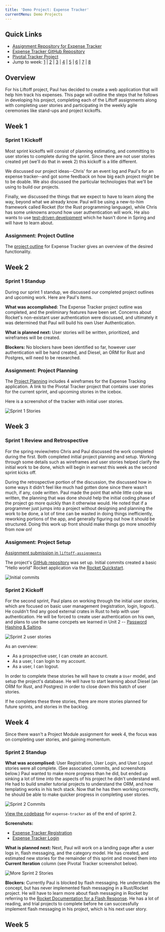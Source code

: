 ```yaml
---
title: 'Demo Project: Expense Tracker'
currentMenu: Demo Projects
---
```


## Quick Links
- [Assignment Repository for Expense Tracker](https://github.com/pdmxdd/liftoff-assignments)
- [Expense Tracker GitHub Repository](https://github.com/pdmxdd/expense_tracker)
- [Pivotal Tracker Project](https://www.pivotaltracker.com/n/projects/2158692)
- Jump to week: [1](#week-1) | [2](#week-2) | [3](#week-3) | [4](#week-4) | [5](#week-5) | [6](#week-6) | [7](#week-7) | [8](#week-8)

## Overview

For his Liftoff project, Paul has decided to create a web application that will help him track his expenses. This page will outline the steps that he follows in developing his project, completing each of the Liftoff assignments along with completing user stories and participating in the weekly agile ceremonies like stand-ups and project kickoffs.

## Week 1

### Sprint 1 Kickoff

Most sprint kickoffs will consist of planning estimating, and committing to user stories to complete during the sprint. Since there are not user stories created yet (we'll do that in week 2) this kickoff is a litle different.

We discussed our project ideas--Chris' for an event log and Paul's for an expense tracker--and got some feedback on how big each project might be to be doable. We also discussed the particular technologies that we'll be using to build our projects.

Finally, we discussed the things that we expect to have to learn along the way, beyond what we already know. Paul will be using a new-to-him framework called Rocket (for the Rust programming language), while Chris has some unknowns around how user authentication will work. He also wants to use [test-driven development](https://en.wikipedia.org/wiki/Test-driven_development) which he hasn't done in Spring and will have to learn about.

### Assignment: Project Outline

The [project outline](https://github.com/pdmxdd/liftoff-assignments/tree/master/P2-Project_Outline) for Expense Tracker gives an overview of the desired functionality.

## Week 2

### Sprint 1 Standup

During our sprint 1 standup, we discussed our completed project outlines and upcoming work. Here are Paul's items.

**What was accomplished:**
The Expense Tracker project outline was completed, and the preliminary features have been set. Concerns about Rocket's non-existant user authentication were discussed, and ultimately it was determined that Paul will build his own User Authentication.

**What is planned next:**
User stories will be written, prioritized, and wireframes will be created.

**Blockers:**
No blockers have been identified so far, however user authentication will be hand created, and Diesel, an ORM for Rust and Postgres, will need to be researched.

### Assignment: Project Planning
The [Project Planning](https://github.com/pdmxdd/liftoff-assignments/blob/master/P3-Project_Planning/) includes 4 wireframes for the Expense Tracking application. A link to the Pivotal Tracker project that contains user stories for the current sprint, and upcoming stories in the icebox.

Here is a screenshot of the tracker with initial user stories.

![Sprint 1 Stories](images/sprint_1_stories.png)

## Week 3

### Sprint 1 Review and Retrospective

For the spring review/retro Chris and Paul discussed the work completed during the first. Both completed initial project planning and setup. Working through some details such as wireframes and user stories helped clarify the initial work to be done, which will begin in earnest this week as the second sprint kicks off.

During the retrospective portion of the discussion, the discussed how in some ways it didn't feel like much had gotten done since there wasn't much, if any, code written. Paul made the point that while little code was written, the planning that was done should help the initial coding phase of the project go more quickly than it otherwise would. He noted that if a programmer just jumps into a project without designing and planning the work to be done, a lot of time can be wasted in doing things inefficiently, reworking portions of the app, and generally figuring out how it should be structured. Doing this work up front should make things go more smoothly from now on!

### Assignment: Project Setup

[Assignment submission in `liftoff-assignments`](https://github.com/pdmxdd/liftoff-assignments/tree/master/P4-Project_Setup)

The project's [GitHub repository](https://github.com/pdmxdd/expense-tracker) was set up. Initial commits created a basic "Hello world" Rocket application via the [Rocket Quickstart](https://rocket.rs/guide/quickstart/).

![Initial commits](images/expense-tracker-initial-commit.png)

### Sprint 2 Kickoff

For the second sprint, Paul plans on working through the initial user stories, which are focused on basic user management (registration, login, logout). He couldn't find any good external crates in Rust to help with user authentication. He will be forced to create user authentication on his own, and plans to use the same concpets we learned in Unit 2 -- [Password Hashing & Salting](https://education.launchcode.org/web-fundamentals/class-prep/13/).

![Sprint 2 user stories](images/sprint_2_stories.png)

As an overview:
- As a prospective user, I can create an account.
- As a user, I can login to my account.
- As a user, I can logout.

In order to complete these stories he will have to create a `User` model, and setup the project's database. He will have to start learning about Diesel (an ORM for Rust, and Postgres) in order to close down this batch of user stories.

If he completes these three stories, there are more stories planned for future sprints, and stories in the backlog.

## Week 4

Since there wasn't a Project Module assignment for week 4, the focus was on completing user stories, and gaining momentum.

### Sprint 2 Standup

**What was accomplised:** User Registration, User Login, and User Logout stories were all complete. (See associated commits, and screenshots below.) Paul wanted to make more progress than he did, but ended up sinking a lot of time into the aspects of his project he didn't understand well. He had to build smaller tutorial projects to understand the ORM, and how templating works in his tech stack. Now that he has them working correctly, he should be able to make quicker progress in completing user stories.

![Sprint 2 Commits](images/sprint_2_commits.png)

[View the codebase](https://github.com/pdmxdd/expense_tracker/tree/535465868eded761b93fd8ff0d805c5505d02861) for `expense-tracker` as of the end of sprint 2.

**Screenshots:**
- [Expense Tracker Registration](images/expense-tracker-register.png)
- [Expense Tracker Login](images/expense-tracker-login.png)

**What is planned next:** Next, Paul will work on a landing page after a user logs in, flash messaging, and the category model. He has created, and estimated new stories for the remainder of this sprint and moved them into **Current Iteration** column (see Pivotal Tracker screenshot below).

![More Sprint 2 Stories](images/sprint_2_stories_2.png)

**Blockers:** Currently Paul is blocked by flash messaging. He understands the concept, but has never implemented flash messaging in a Rust/Rocket project. He will have to learn more about flash messaging in Rocket by referring to the [Rocket Documentation for a Flash Response](https://api.rocket.rs/rocket/response/struct.Flash.html). He has a lot of reading, and trial projects to complete before he can successfully implement flash messaging in his project, which is his next user story.

## Week 5
